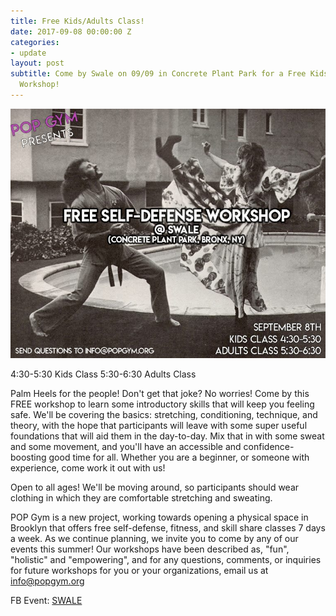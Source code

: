 ```yaml
---
title: Free Kids/Adults Class!
date: 2017-09-08 00:00:00 Z
categories:
- update
layout: post
subtitle: Come by Swale on 09/09 in Concrete Plant Park for a Free Kids/Adults Self-Defense
  Workshop!
---
```


![Pop Gym at Swale](/assets/Swale.jpg)

4:30-5:30 Kids Class
5:30-6:30 Adults Class

Palm Heels for the people! Don't get that joke? No worries! Come by this FREE workshop to learn some introductory skills that will keep you feeling safe. We'll be covering the basics: stretching, conditioning, technique, and theory, with the hope that participants will leave with some super useful foundations that will aid them in the day-to-day. Mix that in with some sweat and some movement, and you'll have an accessible and confidence-boosting good time for all. Whether you are a beginner, or someone with experience, come work it out with us!

Open to all ages! We'll be moving around, so participants should wear clothing in which they are comfortable stretching and sweating.

POP Gym is a new project, working towards opening a physical space in Brooklyn that offers free self-defense, fitness, and skill share classes 7 days a week. As we continue planning, we invite you to come by any of our events this summer! Our workshops have been described as, "fun", "holistic" and "empowering", and for any questions, comments, or inquiries for future workshops for you or your organizations, email us at info@popgym.org

FB Event: [SWALE](https://www.facebook.com/events/299480647129405/)
